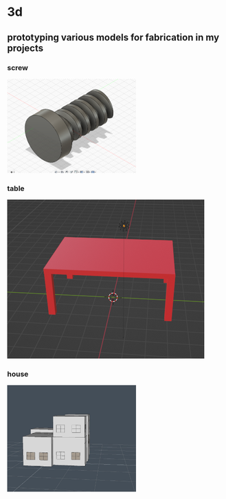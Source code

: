 # 3d

## prototyping various models for fabrication in my projects

### screw

<img src="./images/screw.png" width="300">

### table

![table](./images/table.png)


### house

<img src="./images/house.jpg" width="300">
